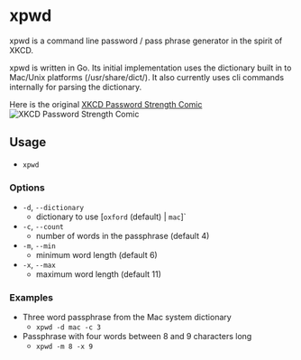 # xpwd

xpwd is a command line password / pass phrase generator in the spirit of XKCD.

xpwd is written in Go. Its initial implementation uses the dictionary built in to Mac/Unix platforms (/usr/share/dict/). It also currently uses cli commands internally for parsing the dictionary.

Here is the original [XKCD Password Strength Comic](http://xkcd.com/936/)
![XKCD Password Strength Comic](http://imgs.xkcd.com/comics/password_strength.png)

## Usage

- `xpwd`

### Options

- `-d`, `--dictionary`
  - dictionary to use [`oxford` (default) | `mac`]`
- `-c`, `--count`
  - number of words in the passphrase (default 4)
- `-m`, `--min` 
  - minimum word length (default 6)
- `-x`, `--max`
  - maximum word length (default 11)

### Examples
- Three word passphrase from the Mac system dictionary 
  - `xpwd -d mac -c 3`
- Passphrase with four words between 8 and 9 characters long
  - `xpwd -m 8 -x 9`
